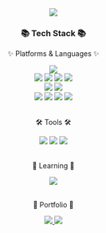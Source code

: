 <div align=center>
	<img src="https://capsule-render.vercel.app/api?type=waving&color=timeGradient&height=200&section=header&text=Zei%20Github!&fontSize=90" />	
</div>
<div align=center>
	<h3>📚 Tech Stack 📚</h3>
	<p>✨ Platforms & Languages ✨</p>
</div>
<div align="center">
  <img src='https://img.shields.io/badge/Ubuntu-E95420?style=flat-square&logo=Ubuntu&logoColor=white'/>
  <br/>
  <img src='https://img.shields.io/badge/HTML5-E34F26?style=flat-square&logo=html5&logoColor=white'/>
  <img src='https://img.shields.io/badge/CSS3-1572B6?style=flat-square&logo=css3&logoColor=white'/>
  <img src='https://img.shields.io/badge/Sass-CC6699?style=flat-square&logo=Sass&logoColor=white'/>
  <img src='https://img.shields.io/badge/styled%20components-DB7093?style=flat-square&logo=styled-components&logoColor=white'/>
  <br/>
  <img src='https://img.shields.io/badge/Bootstrapap-7952B3?style=flat-square&logo=bootstrap&logoColor=white'/>
  <img src='https://img.shields.io/badge/jQuery-0769AD?style=flat-square&logo=jQuery&logoColor=white'/>
  <br/>
  <img src='https://img.shields.io/badge/javascript-F7DF1E?style=flat-square&logo=javascript&logoColor=black'/>
  <img src='https://img.shields.io/badge/typescript-3178C6?style=flat-square&logo=typescript&logoColor=white'/>
  <img src='https://img.shields.io/badge/react-444444?style=flat-square&logo=react'/>
  <img src='https://img.shields.io/badge/Vue.js-4FC08D?style=flat-square&logo=Vue.js&logoColor=white'/>
</div>
<br>
<div align=center>
	<p>🛠 Tools 🛠</p>
</div>
<div align=center>
  <img src='https://img.shields.io/badge/Visual%20Studio%20Code-007ACC?style=flat-square&logo=Visual%20Studio%20Code&logoColor=white'/>
  <img src='https://img.shields.io/badge/netlify-00C7B7?style=flat-square&logo=netlify&logoColor=white'/>
  <img src='https://img.shields.io/badge/github-181717?style=flat-square&logo=github&logoColor=white'/>
</div>
<br/>
<div align=center>
	<p>🌱 Learning 🌱</p>
</div>
<div align=center>
  <img src='https://img.shields.io/badge/Next.js-000000?style=flat-square&logo=Next.js&logoColor=white'/>
</div>
<br>
<div align=center>
	<p>🎨 Portfolio 🎨</p>
</div>
<div align=center>
	<a href="https://zei.netlify.app/">
		<img src="https://img.shields.io/badge/Portfolio-FF3633?style=flat&logo=PortFolio&logoColor=white" />
	</a>
	<a href="">
		<img src="https://img.shields.io/badge/Notion-000000?style=flat&logo=Notion&logoColor=white" />
	</a>
	<br>
</div>

